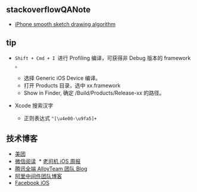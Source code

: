 ## stackoverflowQANote

* [iPhone smooth sketch drawing algorithm](https://stackoverflow.com/q/5076622/9628756)


## tip

* `Shift + Cmd + I `进行 Profiling 编译，可获得非 Debug 版本的 framework 。  
    * 选择 Generic iOS Device 编译。
    * 打开 Products 目录，选中 xx.framework
    * Show in Finder, 确定 /Build/Products/Release-xx 的路径。
   
* Xcode 搜索汉字
    * 正则表达式 `"[\u4e00-\u9fa5]+`
 
 ## 技术博客
 
  * [美团](https://tech.meituan.com/)
  * [微信阅读](http://wereadteam.github.io/)
  * [老司机 iOS 周报](https://juejin.im/user/5a52075e6fb9a01c9d31b107/posts)
  * [腾讯全端 AlloyTeam 团队 Blog](http://www.alloyteam.com/page/0/)
  * [阿里中间件团队博客](http://jm.taobao.org/)
  * [Facebook iOS](https://code.facebook.com/ios/)
  
